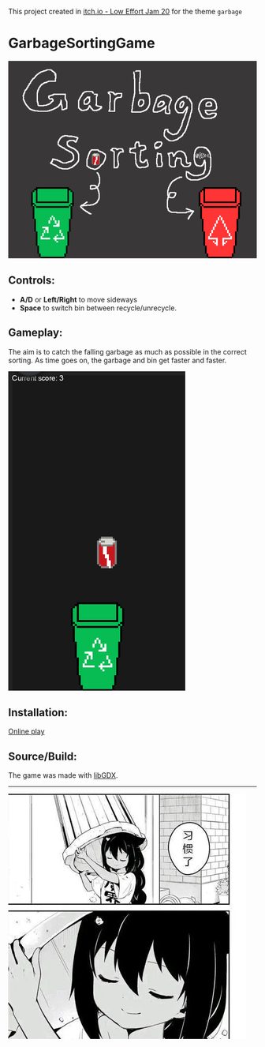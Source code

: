 This project created in [itch.io - Low Effort Jam 20](https://itch.io/jam/low-effort-jam-19/rate/1401224) for the theme `garbage`

# GarbageSortingGame

![](./pic/title.png)

## Controls:
- <b>A/D</b> or <b>Left/Right</b> to move sideways
- <b>Space</b> to switch bin between recycle/unrecycle.

## Gameplay:
The aim is to catch the falling garbage as much as possible in the correct sorting. As time goes on, the garbage and bin get faster and faster.

![](./pic/screenshot.png)

## Installation:
[Online play](https://hundun.itch.io/garbage-sorting)

## Source/Build:
The game was made with [libGDX](https://libgdx.com/).

------

![](./pic/%E4%B9%A0%E6%83%AF%E4%BA%86.jpg)
